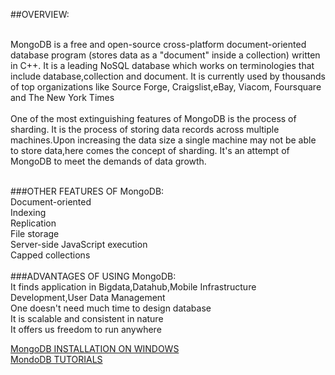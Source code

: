 ##OVERVIEW:<br><br>

MongoDB is a free and open-source cross-platform document-oriented database program (stores data as a "document" inside a collection) written in C++. It is a leading NoSQL database which works on terminologies that include database,collection and document. It is currently used by thousands of top organizations like Source Forge, Craigslist,eBay, Viacom, Foursquare and The New York Times<br><br>
One of the most extinguishing features of MongoDB is the process of sharding.
It is the process of storing data records across multiple machines.Upon increasing the data size a single machine may not be able to store data,here comes the concept of sharding.
It's an attempt of MongoDB to meet the demands of data growth.<br><br>

###OTHER FEATURES OF MongoDB:<br>
  Document-oriented<br>
  Indexing<br>
  Replication<br>
  File storage<br>
  Server-side JavaScript execution<br>
  Capped collections<br><br>
###ADVANTAGES OF USING MongoDB:<br>
   It finds application in Bigdata,Datahub,Mobile Infrastructure Development,User Data Management<br>
   One doesn't need much time to design database<br>
   It is scalable and consistent in nature<br>
   It offers us freedom to run anywhere<br>
   

[MongoDB INSTALLATION ON WINDOWS](https://www.guru99.com/installation-configuration-mongodb.html#1)<br>
[MondoDB TUTORIALS](https://www.guru99.com/mongodb-tutorials.html)
